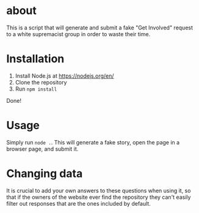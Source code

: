 # about
This is a script that will generate and submit a fake "Get Involved" request to a white supremacist group in order to waste their time.

# Installation
1. Install Node.js at https://nodejs.org/en/
2. Clone the repository
3. Run `npm install`

Done!

# Usage
Simply run `node .`. This will generate a fake story, open the page in a browser page, and submit it.

# Changing data
It is crucial to add your own answers to these questions when using it, so that if the owners of the website ever find the repository they can't easily filter out responses that are the ones included by default.